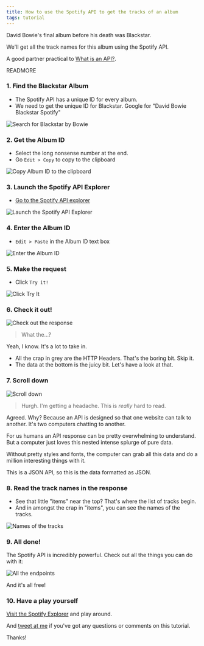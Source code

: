 ```yaml
---
title: How to use the Spotify API to get the tracks of an album
tags: tutorial
---
```


David Bowie's final album before his death was Blackstar. 

We'll get all the track names for this album using the Spotify API.

A good partner practical to [What is an API?](what-is-an-api.html).


READMORE

### 1. Find the Blackstar Album

* The Spotify API has a unique ID for every album. 
* We need to get the unique ID for Blackstar. Google for "David Bowie Blackstar Spotify"

![Search for Blackstar by Bowie](images/1-search-for-blackstar-by-bowie.png)

### 2. Get the Album ID

* Select the long nonsense number at the end.
* Go `Edit > Copy` to copy to the clipboard

![Copy Album ID to the clipboard](images/2-copy-album-id.png)

### 3. Launch the Spotify API Explorer

* [Go to the Spotify API explorer](https://developer.spotify.com/web-api/console/get-album-tracks/)

![Launch the Spotify API Explorer](images/3-visit-spotify-explorer.png)

### 4. Enter the Album ID

* `Edit > Paste` in the Album ID text box

![Enter the Album ID](images/4-paste-in-album-id.png)

### 5. Make the request

* Click `Try it!`

![Click Try It](images/5-click-try-it.png)

### 6. Check it out!

![Check out the response](images/6-see-the-response-with-headers.png)

> What the...?

Yeah, I know. It's a lot to take in.

* All the crap in grey are the HTTP Headers. That's the boring bit. Skip it.
* The data at the bottom is the juicy bit. Let's have a look at that.

### 7. Scroll down

![Scroll down](images/7-scroll-down.png)

> Hurgh. I'm getting a headache. This is *really* hard to read.

Agreed. Why? Because an API is designed so that one website can talk to another. It's two computers chatting to another.

For us humans an API response can be pretty overwhelming to understand. But a computer just loves this nested intense splurge of pure data.

Without pretty styles and fonts, the computer can grab all this data and do a million interesting things with it.

This is a JSON API, so this is the data formatted as JSON.

### 8. Read the track names in the response

* See that little "items" near the top? That's where the list of tracks begin.
* And in amongst the crap in "items", you can see the names of the tracks.

![Names of the tracks](images/8-read-the-track-names.png)

### 9. All done!

The Spotify API is incredibly powerful. Check out all the things you can do with it:

![All the endpoints](images/9-all-the-endpoints.png)

And it's all free!

### 10. Have a play yourself

[Visit the Spotify Explorer](https://developer.spotify.com/web-api/console) and play around.

And [tweet at me](http://twitter.com/synapticmishap) if you've got any questions or comments on this tutorial.

Thanks!
